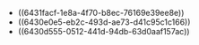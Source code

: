 - ((6431facf-1e8a-4f70-b8ec-76169e39ee8e))
- ((6430e0e5-eb2c-493d-ae73-d41c95c1c166))
- ((6430d555-0512-441d-94db-63d0aaf157ac))